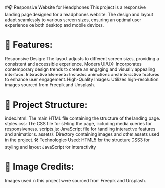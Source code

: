 
#🎧 Responsive Website for Headphones
This project is a responsive landing page designed for a headphones website. The design and layout adapt seamlessly to various screen sizes, ensuring an optimal user experience on both desktop and mobile devices.

# 📌 Features:
Responsive Design: The layout adjusts to different screen sizes, providing a consistent and accessible experience.
Modern UI/UX: Incorporates contemporary design trends to create an engaging and visually appealing interface.
Interactive Elements: Includes animations and interactive features to enhance user engagement.
High-Quality Images: Utilizes high-resolution images sourced from Freepik and Unsplash.
# 📂 Project Structure:
index.html: The main HTML file containing the structure of the landing page.
styles.css: The CSS file for styling the page, including media queries for responsiveness.
scripts.js: JavaScript file for handling interactive features and animations.
assets/: Directory containing images and other assets used in the project.
🛠️ Technologies Used:
HTML5 for the structure
CSS3 for styling and layout
JavaScript for interactivity
# 📸 Image Credits:
Images used in this project were sourced from Freepik and Unsplash.

